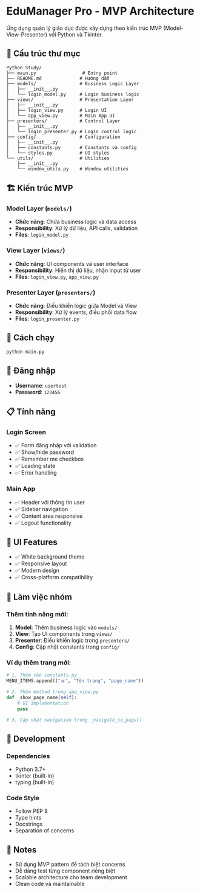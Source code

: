 # EduManager Pro - MVP Architecture

Ứng dụng quản lý giáo dục được xây dựng theo kiến trúc MVP (Model-View-Presenter) với Python và Tkinter.

## 📁 Cấu trúc thư mục

```
Python Study/
├── main.py                 # Entry point
├── README.md              # Hướng dẫn
├── models/                # Business Logic Layer
│   ├── __init__.py
│   └── login_model.py     # Login business logic
├── views/                 # Presentation Layer
│   ├── __init__.py
│   ├── login_view.py      # Login UI
│   └── app_view.py        # Main App UI
├── presenters/            # Control Layer
│   ├── __init__.py
│   └── login_presenter.py # Login control logic
├── config/                # Configuration
│   ├── __init__.py
│   ├── constants.py       # Constants và config
│   └── styles.py          # UI styles
└── utils/                 # Utilities
    ├── __init__.py
    └── window_utils.py    # Window utilities
```

## 🏗️ Kiến trúc MVP

### Model Layer (`models/`)
- **Chức năng**: Chứa business logic và data access
- **Responsibility**: Xử lý dữ liệu, API calls, validation
- **Files**: `login_model.py`

### View Layer (`views/`)
- **Chức năng**: UI components và user interface
- **Responsibility**: Hiển thị dữ liệu, nhận input từ user
- **Files**: `login_view.py`, `app_view.py`

### Presenter Layer (`presenters/`)
- **Chức năng**: Điều khiển logic giữa Model và View
- **Responsibility**: Xử lý events, điều phối data flow
- **Files**: `login_presenter.py`

## 🚀 Cách chạy

```bash
python main.py
```

## 🔐 Đăng nhập

- **Username**: `usertest`
- **Password**: `123456`

## 📋 Tính năng

### Login Screen
- ✅ Form đăng nhập với validation
- ✅ Show/hide password
- ✅ Remember me checkbox
- ✅ Loading state
- ✅ Error handling

### Main App
- ✅ Header với thông tin user
- ✅ Sidebar navigation
- ✅ Content area responsive
- ✅ Logout functionality

## 🎨 UI Features

- ✅ White background theme
- ✅ Responsive layout
- ✅ Modern design
- ✅ Cross-platform compatibility

## 👥 Làm việc nhóm

### Thêm tính năng mới:
1. **Model**: Thêm business logic vào `models/`
2. **View**: Tạo UI components trong `views/`
3. **Presenter**: Điều khiển logic trong `presenters/`
4. **Config**: Cập nhật constants trong `config/`

### Ví dụ thêm trang mới:
```python
# 1. Thêm vào constants.py
MENU_ITEMS.append(("📊", "Tên trang", "page_name"))

# 2. Thêm method trong app_view.py
def _show_page_name(self):
    # UI implementation
    pass

# 3. Cập nhật navigation trong _navigate_to_page()
```

## 🔧 Development

### Dependencies
- Python 3.7+
- tkinter (built-in)
- typing (built-in)

### Code Style
- Follow PEP 8
- Type hints
- Docstrings
- Separation of concerns

## 📝 Notes

- Sử dụng MVP pattern để tách biệt concerns
- Dễ dàng test từng component riêng biệt
- Scalable architecture cho team development
- Clean code và maintainable



